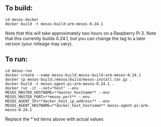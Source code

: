 ## To build:
```
cd mesos-docker
docker build -t mesos-build:arm-mesos-0.24.1
```
Note that this will take approximately two hours on a Raspberry Pi 3.  Note that this currently builds 0.24.1, but you can change the tag to a later version (your mileage may vary).

## To run:
```
cd mesos-run
docker create --name mesos-build mesos-build:arm-mesos-0.24.1
docker cp mesos-build:/mesos/build/mesos-install.tar.gz .
docker build -t mesos-agent-pi:arm-mesos-0.24.1 .
docker run -it --net="host" --env MESOS_MASTER_HOSTNAME=**master_hostname** --env MESOS_MASTER_PORT=**mesos_port** --env MESOS_AGENT_IP=**docker_host_ip_address** --env MESOS_AGENT_HOSTNAME=**docker_host_hostname** mesos-agent-pi:arm-mesos-0.24.1
```
Replace the *'ed items above with actual values
